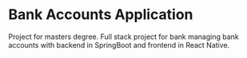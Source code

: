 # Bank Accounts Application 
Project for masters degree.
Full stack project for bank managing bank accounts with backend in SpringBoot and frontend in React Native. 
